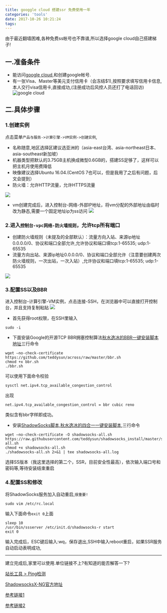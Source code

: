 ```yaml
---
title: googgle cloud 搭建ssr 免费使用一年
categories: 'tools'
date: 2017-10-26 10:21:24
tags:
---
```


由于最近翻墙困难,各种免费ss帐号也不靠谱,所以选择google cloud自己搭建梯子!

## 一.准备条件
* 能访问[google cloud](https://cloud.google.com/),和创建google帐号.
* 有一张Visa、Master等美元支付信用卡（会冻结$1),按照要求填写信用卡信息,本人交行visa信用卡,直接成功,(注册成功后风控人员还打了电话回访)
![google cloud](https://suiyuanjian.com/wp-content/uploads/2017/08/%E4%BD%BF%E7%94%A8google-cloud-platformgcp-gce%E5%AE%89%E8%A3%85ssrbbr%E6%95%99%E7%A8%8B-1.jpg)

## 二.具体步骤
### 1.创建实例

点击菜单`产品与服务->计算引擎->VM实例->创建实例`,

* 名称随意,地区选择区建议选亚洲的（asia-east台湾、asia-northeast日本、asia-southeast新加坡）
* 机器类型把默认的3.75GB主机换成微型0.6GB的，搭建SS足够了，这样可以把主机月使用费降低
* 映像建议选择Ubuntu 16.04.(CentOS 7也可以，但是我用了之后有问题，后文会提到）
* 防火墙：允许HTTP流量，允许HTTPS流量

<!-- more -->

![](http://raychinki.com/wp-content/uploads/2017/06/SSR_1.png)
* vm创建完成后，进入控制台-网络-外部IP地址，将vm分配的外部地址由临时改为静态,需要一个固定地址ip为ss访问
![](http://raychinki.com/wp-content/uploads/2017/06/SSR_2.png)

### 2.进入`控制台-vpc网络-防火墙规则`，允许tcp所有端口

* 创建防火墙规则（未提及的全部默认）：流量方向入站、来源ip地址0.0.0.0/0、协议和端口全部允许,允许协议和端口填tcp:1-65535; udp:1-65535
* 流量方向出站、来源ip地址0.0.0.0/0、协议和端口全部允许（注意要创建两次防火墙规则，一次出站，一次入站）,允许协议和端口填tcp:1-65535; udp:1-65535

![](http://raychinki.com/wp-content/uploads/2017/06/SSR_3.png)

### 3.配置SS以及BBR
进入控制台-计算引擎-VM实例，点击连接-SSH，在浏览器中可以直接打开控制台，并且支持复制粘贴
![](http://51.ruyo.net/wp-content/uploads/2016/09/8.png)

* 首先获得root权限，在SSH里输入

```
sudo -i
```

 
* 下面安装Google的开源TCP BBR拥塞控制算法[秋水逸冰的BBR一键安装脚本地址](https://teddysun.com/489.html)三行命令

```
wget –no-check-certificate https://github.com/teddysun/across/raw/master/bbr.sh
chmod +x bbr.sh
./bbr.sh
```
 
 可以使用下面命令校验

```
sysctl net.ipv4.tcp_available_congestion_control
```
 
 出现
 
```
net.ipv4.tcp_available_congestion_control = bbr cubic reno
```
 
 类似含有bbr字样即成功。
 
* 安装[ShadowSocks脚本,秋水逸冰的四合一一键安装脚本](https://teddysun.com/489.html),三行命令
 
```
wget –no-check-certificate -O shadowsocks-all.sh https://raw.githubusercontent.com/teddysun/shadowsocks_install/master/shadowsocks-all.sh
chmod +x shadowsocks-all.sh
./shadowsocks-all.sh 2>&1 | tee shadowsocks-all.log
```
 
选择SS版本（我这里选择的第二个，SSR，目前安全性最高），依次输入端口号和密码等,等待安装结束重启

### 4.配置SS和修改

将ShadowSocks服务加入自动重启,`很重要!` 

```
sudo vim /etc/rc.local
```
 
输入下面命令`exit 0`上面

```
sleep 10
/usr/bin/ssserver /etc/init.d/shadowsocks-r start
exit 0
```

输入完成后，ESC键后输入:wq，保存退出,SSH中输入reboot重启，如果SSR服务自动启动表明成功,

-----------

建立完成后,家里可以使用.单位链接不上?有知道的能否解答一下?


[站长工具 > Ping检测](http://ping.chinaz.com/)

[ShadowsocksX-NG官方地址](https://github.com/shadowsocks/ShadowsocksX-NG)

[参考链接1](http://raychinki.com/?p=1020)

[参考链接2](http://51.ruyo.net/p/2144.html)

<!--{% qnimg alfred.png title:配置 alt:preferrence 'class:class1 class2' extend:?imageView2/2/w/1400 %}-->